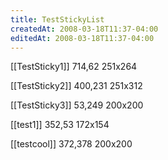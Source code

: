 ```yaml
---
title: TestStickyList
createdAt: 2008-03-18T11:37-04:00
editedAt: 2008-03-18T11:37-04:00
---
```


[[TestSticky1]] 714,62 251x264

[[TestSticky2]] 400,231 251x312

[[TestSticky3]] 53,249 200x200

[[test1]] 352,53 172x154

[[testcool]] 372,378 200x200


